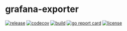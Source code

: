 # grafana-exporter
[![release](https://img.shields.io/github/v/tag/clambin/grafana-exporter?color=green&label=release&style=plastic)](https://github.com/clambin/grafana-exporter/releases)
[![codecov](https://img.shields.io/codecov/c/gh/clambin/grafana-exporter?style=plastic)](https://app.codecov.io/gh/clambin/grafana-exporter)
[![build](https://github.com/clambin/grafana-exporter/workflows/Build/badge.svg)](https://github.com/clambin/grafana-exporter/actions)
[![go report card](https://goreportcard.com/badge/github.com/clambin/grafana-exporter)](https://goreportcard.com/report/github.com/clambin/grafana-exporter)
[![license](https://img.shields.io/github/license/clambin/grafana-exporter?style=plastic)](LICENSE.md)
